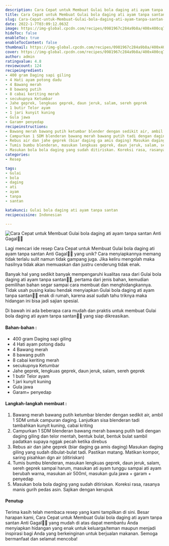 ```yaml
---
description: Cara Cepat untuk Membuat Gulai bola daging ati ayam tanpa santan Anti Gagal"
title: Cara Cepat untuk Membuat Gulai bola daging ati ayam tanpa santan Anti Gagal
slug: Cara-Cepat-untuk-Membuat-Gulai-bola-daging-ati-ayam-tanpa-santan-Anti-Gagal
date: 2022-1-7T03:09:12.063Z
image: https://img-global.cpcdn.com/recipes/0981967c284a9b8a/400x400cq70/photo.jpg
hideToc: false
enableToc: true
enableTocContent: false
thumbnail: https://img-global.cpcdn.com/recipes/0981967c284a9b8a/400x400cq70/photo.jpg
cover: https://img-global.cpcdn.com/recipes/0981967c284a9b8a/400x400cq70/photo.jpg
author: admin
ratingvalue: 4.8
reviewcount: 124
recipeingredient:
- 400 gram Daging sapi giling
- 4 Hati ayam potong dadu
- 4 Bawang merah
- 8 bawang putih
- 8 cabai keriting merah
- secukupnya Ketumbar
- Jahe geprek, lengkuas geprek, daun jeruk, salam, sereh geprek
- 1 butir Telor ayam
- 1 jari kunyit kuning
- Gula jawa
- Garam+ penyedap
recipeinstructions:
- Bawang merah bawang putih ketumbar blender dengan sedikit air, ambil 1 SDM untuk campuran daging. Lanjutkan sisa blenderan tadi tambahkan kunyit kuning, cabai kriting
- Campurkan 1 SDM blenderan bawang merah bawang putih tadi dengan daging giling dan telor mentah, bentuk bulat, bentuk bulat sambil padatkan supaya nggak pecah ketika direbus
- Rebus air dan jahe geprek (biar daging ga amis daging) Masukan daging giling yang sudah dibulat-bulat tadi. Pastikan matang. Matikan kompor, saring pisahkan dgn air (ditiriskan)
- Tumis bumbu blenderan, masukan lengkuas geprek, daun jeruk, salam, sereh geprek sampai harum, masukan ati ayam tunggu sampai ati ayam berubah warna, masukan air 500ml, masukan gula jawa + garam + penyedap
- Masukan bola bola daging yang sudah ditiriskan. Koreksi rasa, rasanya manis gurih pedas asin. Sajikan dengan kerupuk
categories:
- Resep

tags:
- Gulai
- bola
- daging
- ati
- ayam
- tanpa
- santan

katakunci: Gulai bola daging ati ayam tanpa santan
recipecuisine: Indonesian

---
```


![Cara Cepat untuk Membuat Gulai bola daging ati ayam tanpa santan Anti Gagal👩‍🍳](https://img-global.cpcdn.com/recipes/0981967c284a9b8a/400x400cq70/photo.jpg)

Lagi mencari ide resep Cara Cepat untuk Membuat Gulai bola daging ati ayam tanpa santan Anti Gagal👩‍🍳 yang unik? Cara menyiapkannya memang tidak terlalu sulit namun tidak gampang juga. Jika keliru mengolah maka hasilnya tidak akan memuaskan dan justru cenderung tidak enak.

Banyak hal yang sedikit banyak mempengaruhi kualitas rasa dari Gulai bola daging ati ayam tanpa santan👩‍🍳, pertama dari jenis bahan, kemudian pemilihan bahan segar sampai cara membuat dan menghidangkannya. Tidak usah pusing kalau hendak menyiapkan Gulai bola daging ati ayam tanpa santan👩‍🍳 enak di rumah, karena asal sudah tahu triknya maka hidangan ini bisa jadi sajian spesial.

Di bawah ini ada beberapa cara mudah dan praktis untuk membuat Gulai bola daging ati ayam tanpa santan👩‍🍳 yang siap dikreasikan.

<!--inarticleads1-->

#### Bahan-bahan :

- 400 gram Daging sapi giling
- 4 Hati ayam potong dadu
- 4 Bawang merah
- 8 bawang putih
- 8 cabai keriting merah
- secukupnya Ketumbar
- Jahe geprek, lengkuas geprek, daun jeruk, salam, sereh geprek
- 1 butir Telor ayam
- 1 jari kunyit kuning
- Gula jawa
- Garam+ penyedap

<!--inarticleads2-->

#### Langkah-langkah membuat :

1. Bawang merah bawang putih ketumbar blender dengan sedikit air, ambil 1 SDM untuk campuran daging. Lanjutkan sisa blenderan tadi tambahkan kunyit kuning, cabai kriting
1. Campurkan 1 SDM blenderan bawang merah bawang putih tadi dengan daging giling dan telor mentah, bentuk bulat, bentuk bulat sambil padatkan supaya nggak pecah ketika direbus
1. Rebus air dan jahe geprek (biar daging ga amis daging) Masukan daging giling yang sudah dibulat-bulat tadi. Pastikan matang. Matikan kompor, saring pisahkan dgn air (ditiriskan)
1. Tumis bumbu blenderan, masukan lengkuas geprek, daun jeruk, salam, sereh geprek sampai harum, masukan ati ayam tunggu sampai ati ayam berubah warna, masukan air 500ml, masukan gula jawa + garam + penyedap
1. Masukan bola bola daging yang sudah ditiriskan. Koreksi rasa, rasanya manis gurih pedas asin. Sajikan dengan kerupuk

#### Penutup

Terima kasih telah membaca resep yang kami tampilkan di sini. Besar harapan kami, Cara Cepat untuk Membuat Gulai bola daging ati ayam tanpa santan Anti Gagal👩‍🍳 yang mudah di atas dapat membantu Anda menyiapkan hidangan yang enak untuk keluarga/teman maupun menjadi inspirasi bagi Anda yang berkeinginan untuk berjualan makanan. Semoga bermanfaat dan selamat mencoba!